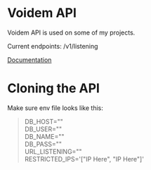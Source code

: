 # Voidem API

Voidem API is used on some of my projects.

Current endpoints:
/v1/listening

[Documentation](https://api.voidem.com/docs)

# Cloning the API
Make sure env file looks like this:
> DB_HOST=""<br>
> DB_USER=""<br>
> DB_NAME=""<br>
> DB_PASS=""<br>
> URL_LISTENING=""<br>
> RESTRICTED_IPS='["IP Here", "IP Here"]'